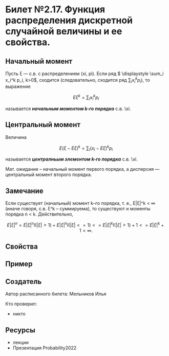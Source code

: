 # Билет №2.17. Функция распределения дискретной случайной величины и ее свойства.

## Начальный момент

Пусть ξ — с.в. с распределением (xi, pi). Если ряд $ \displaystyle \sum_i x_i^k p_i, k>0$,
сходится (следовательно, сходится ряд $\sum_i x_i^k p_i$), то выражение 

$$ E \xi^k = \displaystyle \sum_i x_i^k p_i
$$

называется ***начальным моментом k-го порядка*** с.в. \xi.

## Центральный момент
Величина

$$ E(ξ − Eξ)^k = \displaystyle \sum_i(x_i - E \xi)^k p_i
$$

называется ***централньым элементом k-го порядка*** с.в. \xi.

Мат. ожидание – начальный момент первого порядка, а дисперсия —
центральный момент второго порядка.

## Замечание
Если существует (начальный) момент k–го порядка, т. е., E|ξ|^k < ∞
(иначе говоря, с.в. ξ^k – суммируема), то существуют и моменты
порядка n < k. Действительно,

$$ E|ξ|^n = E|ξ|^n I(|ξ| > 1) + E|ξ|^n I(|ξ| <= 1) <= E|ξ|^k I(|ξ| > 1) + 1 <= E|ξ|^k + 1 < ∞.
$$

## Свойства

## Пример

## Создатель

Автор расписанного билета: Мельников Илья

Кто проверил:
- никто

## Ресурсы
- лекции
- Презентация Probability2022
